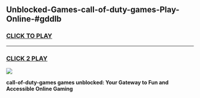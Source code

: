 
## Unblocked-Games-call-of-duty-games-Play-Online-#gddlb
<h3>
<a href="https://premium.freeplayer.one?title=call-of-duty-games&ref=27F">CLICK TO PLAY</a></h3>
<hr>

<h3>
<a href="https://premium.freeplayer.one?title=call-of-duty-games&ref=27F">CLICK 2 PLAY</a>
  
</h3>

<a href="https://premium.freeplayer.one?title=call-of-duty-games&ref=27F"><img src="https://clearcache.store/games.png"></a>


**call-of-duty-games games unblocked: Your Gateway to Fun and Accessible Online Gaming**
